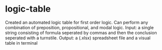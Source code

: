 # logic-table

Created an automated logic table for first order logic. Can perform any combination of preposition, propositional, and modal logic.
  Input: a single string consisting of formula seperated by commas and then the conclusion seperated with a turnstile.
  Output: a (.xlsx) spreadsheet file and a visual table in terminal
